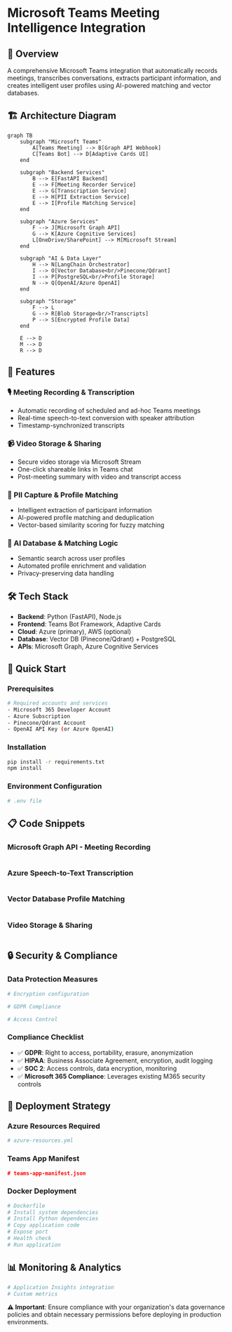 # Microsoft Teams Meeting Intelligence Integration

## 🚀 Overview

A comprehensive Microsoft Teams integration that automatically records meetings, transcribes conversations, extracts participant information, and creates intelligent user profiles using AI-powered matching and vector databases.

## 🏗️ Architecture Diagram

```mermaid
graph TB
    subgraph "Microsoft Teams"
        A[Teams Meeting] --> B[Graph API Webhook]
        C[Teams Bot] --> D[Adaptive Cards UI]
    end
    
    subgraph "Backend Services"
        B --> E[FastAPI Backend]
        E --> F[Meeting Recorder Service]
        E --> G[Transcription Service]
        E --> H[PII Extraction Service]
        E --> I[Profile Matching Service]
    end
    
    subgraph "Azure Services"
        F --> J[Microsoft Graph API]
        G --> K[Azure Cognitive Services]
        L[OneDrive/SharePoint] --> M[Microsoft Stream]
    end
    
    subgraph "AI & Data Layer"
        H --> N[LangChain Orchestrator]
        I --> O[Vector Database<br/>Pinecone/Qdrant]
        I --> P[PostgreSQL<br/>Profile Storage]
        N --> Q[OpenAI/Azure OpenAI]
    end
    
    subgraph "Storage"
        F --> L
        G --> R[Blob Storage<br/>Transcripts]
        P --> S[Encrypted Profile Data]
    end
    
    E --> D
    M --> D
    R --> D
```

## 🎯 Features

### 🎙️ Meeting Recording & Transcription
- Automatic recording of scheduled and ad-hoc Teams meetings
- Real-time speech-to-text conversion with speaker attribution
- Timestamp-synchronized transcripts

### 📹 Video Storage & Sharing
- Secure video storage via Microsoft Stream
- One-click shareable links in Teams chat
- Post-meeting summary with video and transcript access

### 🔐 PII Capture & Profile Matching
- Intelligent extraction of participant information
- AI-powered profile matching and deduplication
- Vector-based similarity scoring for fuzzy matching

### 🧠 AI Database & Matching Logic
- Semantic search across user profiles
- Automated profile enrichment and validation
- Privacy-preserving data handling

## 🛠️ Tech Stack

- **Backend**: Python (FastAPI), Node.js
- **Frontend**: Teams Bot Framework, Adaptive Cards
- **Cloud**: Azure (primary), AWS (optional)
- **Database**: Vector DB (Pinecone/Qdrant) + PostgreSQL
- **APIs**: Microsoft Graph, Azure Cognitive Services

## 🚀 Quick Start

### Prerequisites

```bash
# Required accounts and services
- Microsoft 365 Developer Account
- Azure Subscription
- Pinecone/Qdrant Account
- OpenAI API Key (or Azure OpenAI)
```

### Installation

```bash
pip install -r requirements.txt
npm install
```

### Environment Configuration

```bash
# .env file
```

## 📋 Code Snippets

### Microsoft Graph API - Meeting Recording

```python
```

### Azure Speech-to-Text Transcription

```python
```

### Vector Database Profile Matching

```python
```

### Video Storage & Sharing

```python
```

## 🔒 Security & Compliance

### Data Protection Measures

```python
# Encryption configuration

# GDPR Compliance

# Access Control
```

### Compliance Checklist

- ✅ **GDPR**: Right to access, portability, erasure, anonymization
- ✅ **HIPAA**: Business Associate Agreement, encryption, audit logging
- ✅ **SOC 2**: Access controls, data encryption, monitoring
- ✅ **Microsoft 365 Compliance**: Leverages existing M365 security controls

## 🚀 Deployment Strategy

### Azure Resources Required

```yaml
# azure-resources.yml
```

### Teams App Manifest

```json
# teams-app-manifest.json

```

### Docker Deployment

```dockerfile
# Dockerfile
# Install system dependencies
# Install Python dependencies
# Copy application code
# Expose port
# Health check
# Run application
```

## 📊 Monitoring & Analytics

```python
# Application Insights integration
# Custom metrics

```



**⚠️ Important**: Ensure compliance with your organization's data governance policies and obtain necessary permissions before deploying in production environments.

